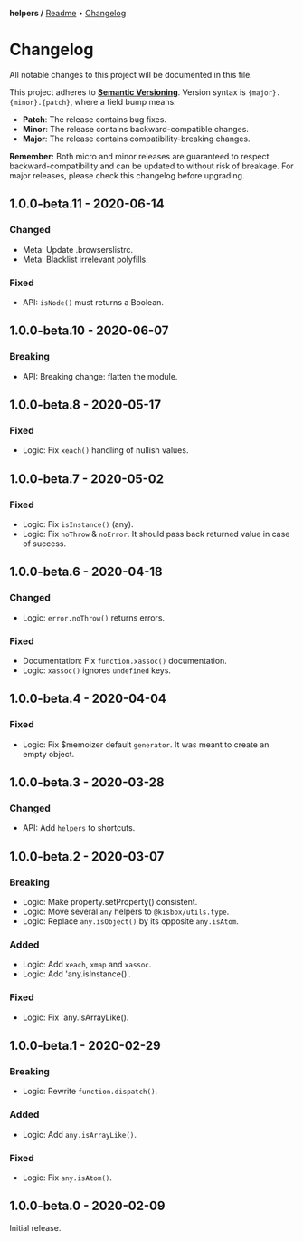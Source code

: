 **helpers /**
[Readme](https://github.com/kisbox/helpers/blob/master/README.md)
• [Changelog](https://github.com/kisbox/helpers/blob/master/CHANGELOG.md)

# Changelog

All notable changes to this project will be documented in this file.

This project adheres to **[Semantic
Versioning](https://semver.org/spec/v2.0.0.html)**. Version syntax is
`{major}.{minor}.{patch}`, where a field bump means:

- **Patch**: The release contains bug fixes.
- **Minor**: The release contains backward-compatible changes.
- **Major**: The release contains compatibility-breaking changes.

**Remember:** Both micro and minor releases are guaranteed to respect
backward-compatibility and can be updated to without risk of breakage. For major
releases, please check this changelog before upgrading.

## 1.0.0-beta.11 - 2020-06-14

### Changed

- Meta: Update .browserslistrc.
- Meta: Blacklist irrelevant polyfills.

### Fixed

- API: `isNode()` must returns a Boolean.

## 1.0.0-beta.10 - 2020-06-07

### Breaking

- API: Breaking change: flatten the module.

## 1.0.0-beta.8 - 2020-05-17

### Fixed

- Logic: Fix `xeach()` handling of nullish values.

## 1.0.0-beta.7 - 2020-05-02

### Fixed

- Logic: Fix `isInstance()` (any).
- Logic: Fix `noThrow` & `noError`. It should pass back returned value in case
  of success.

## 1.0.0-beta.6 - 2020-04-18

### Changed

- Logic: `error.noThrow()` returns errors.

### Fixed

- Documentation: Fix `function.xassoc()` documentation.
- Logic: `xassoc()` ignores `undefined` keys.

## 1.0.0-beta.4 - 2020-04-04

### Fixed

- Logic: Fix \$memoizer default `generator`. It was meant to create an empty
  object.

## 1.0.0-beta.3 - 2020-03-28

### Changed

- API: Add `helpers` to shortcuts.

## 1.0.0-beta.2 - 2020-03-07

### Breaking

- Logic: Make property.setProperty() consistent.
- Logic: Move several `any` helpers to `@kisbox/utils.type`.
- Logic: Replace `any.isObject()` by its opposite `any.isAtom`.

### Added

- Logic: Add `xeach`, `xmap` and `xassoc`.
- Logic: Add 'any.isInstance()'.

### Fixed

- Logic: Fix `any.isArrayLike().

## 1.0.0-beta.1 - 2020-02-29

### Breaking

- Logic: Rewrite `function.dispatch()`.

### Added

- Logic: Add `any.isArrayLike()`.

### Fixed

- Logic: Fix `any.isAtom()`.

## 1.0.0-beta.0 - 2020-02-09

Initial release.
